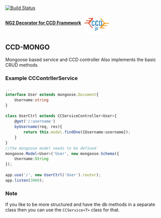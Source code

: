 
[![Build Status](https://travis-ci.org/codechem/ccd-ng2.svg?branch=master)](https://travis-ci.org/codechem/ccd-ng2)

<div style="display:flex;align-items:center;>
<label style="height:30px;height: 40px; line-height: 30px; padding-right: 20px;">
    
</label>
<a href="https://github.com/codechem/ccd" style="padding-right: 20px;display:flex;align-items:center;"">
    <label style="height:30px;height: 40px; line-height: 30px;padding-right: 10px;">
        <b>NG2 Decorator for CCD Framework</b>
    </label>
    <img style="height:60px" src="https://raw.githubusercontent.com/codechem/ccd-snippets/master/images/ccdLogo.png"></img>
</a>
</div>

## CCD-MONGO

Mongoose based service and CCD controller
Also implements the basic CRUD methods

### Example CCContrllerService
```typescript
...
interface User extends mongoose.Document{
    Username:string
}

class UserCtrl extends CCServiceController<User>{
    @get('/:username')    
    byUsername(req, res){
        return this.model.findOne({Username:username});
    }
}
//the mongoose model needs to be defined
mongoose.Model<User>('User', new mongoose.Schema({
    Username:String
});

app.use('/', new UserCtrl('User').router);
app.listen(3000);
```

### Note

If you like to be more structured and have the db methods in a separate class then you can use the ```CCService<T>``` class for that.

